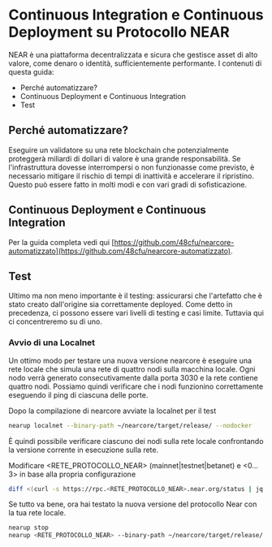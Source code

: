 
# Continuous Integration e Continuous Deployment su Protocollo NEAR
NEAR è una piattaforma decentralizzata e sicura che gestisce asset di alto valore, come denaro o identità, sufficientemente performante. I contenuti di questa guida:
- Perché automatizzare?
- Continuous Deployment e Continuous Integration
- Test

## Perché automatizzare?
Eseguire un validatore su una rete blockchain che potenzialmente proteggerà miliardi di dollari di valore è una grande responsabilità. Se l'infrastruttura dovesse interrompersi o non funzionasse come previsto, è necessario mitigare il rischio di tempi di inattività e accelerare il ripristino.
Questo può essere fatto in molti modi e con vari gradi di sofisticazione. 

## Continuous Deployment e Continuous Integration

Per la guida completa vedi qui [https://github.com/48cfu/nearcore-automatizzato](https://github.com/48cfu/nearcore-automatizzato).

## Test
Ultimo ma non meno importante è il testing: assicurarsi che l'artefatto che è stato creato dall'origine sia correttamente deployed. Come detto in precedenza, ci possono essere vari livelli di testing e casi limite. Tuttavia qui ci concentreremo su di uno.

### Avvio di una Localnet
Un ottimo modo per testare una nuova versione nearcore è eseguire una rete locale che simula una rete di quattro nodi sulla macchina locale. Ogni nodo verrà generato consecutivamente dalla porta 3030 e la rete contiene quattro nodi. Possiamo quindi verificare che i nodi funzionino correttamente eseguendo il ping di ciascuna delle porte.

Dopo la compilazione di nearcore avviate la localnet per il test

```bash
nearup localnet --binary-path ~/nearcore/target/release/ --nodocker
```

È quindi possibile verificare ciascuno dei nodi sulla rete locale confrontando la versione corrente in esecuzione sulla rete.

Modificare <RETE_PROTOCOLLO_NEAR> (mainnet|testnet|betanet) e <0…3> in base alla propria configurazione

```bash
diff <(curl -s https://rpc.<RETE_PROTOCOLLO_NEAR>.near.org/status | jq .version) <(curl -s http://127.0.0.1:303<0…3>/status | jq .version)
```

Se tutto va bene, ora hai testato la nuova versione del protocollo Near con la tua rete locale.

```bash
nearup stop
nearup <RETE_PROTOCOLLO_NEAR> --binary-path ~/nearcore/target/release/ --nodocker
```
